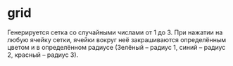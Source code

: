 # grid
Генерируется сетка со случайными числами от 1 до 3. При нажатии на любую ячейку сетки, ячейки вокруг неё закрашиваются определённым цветом и в определённом радиусе (Зелёный – радиус 1, синий – радиус 2, красный – радиус 3).
